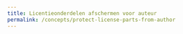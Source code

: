 ```yaml
---
title: Licentieonderdelen afschermen voor auteur
permalink: /concepts/protect-license-parts-from-author
---
```

